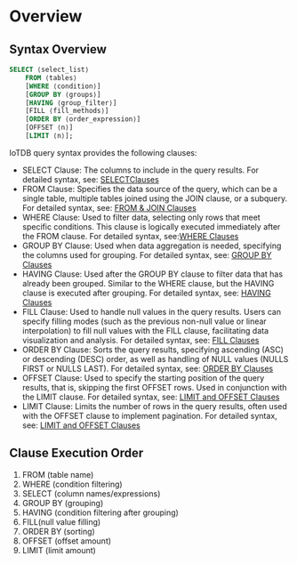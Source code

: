 <!--

    Licensed to the Apache Software Foundation (ASF) under one
    or more contributor license agreements.  See the NOTICE file
    distributed with this work for additional information
    regarding copyright ownership.  The ASF licenses this file
    to you under the Apache License, Version 2.0 (the
    "License"); you may not use this file except in compliance
    with the License.  You may obtain a copy of the License at
    
        http://www.apache.org/licenses/LICENSE-2.0
    
    Unless required by applicable law or agreed to in writing,
    software distributed under the License is distributed on an
    "AS IS" BASIS, WITHOUT WARRANTIES OR CONDITIONS OF ANY
    KIND, either express or implied.  See the License for the
    specific language governing permissions and limitations
    under the License.

-->

# Overview

## Syntax Overview

```SQL
SELECT ⟨select_list⟩
    FROM ⟨tables⟩
    [WHERE ⟨condition⟩]
    [GROUP BY ⟨groups⟩]
    [HAVING ⟨group_filter⟩]
    [FILL ⟨fill_methods⟩]
    [ORDER BY ⟨order_expression⟩]
    [OFFSET ⟨n⟩]
    [LIMIT ⟨n⟩];
```

IoTDB query syntax provides the following clauses:

- SELECT Clause: The columns to include in the query results. For detailed syntax, see: [SELECTClauses](../SQL-Manual/Select-Clause.md)
- FROM Clause: Specifies the data source of the query, which can be a single table, multiple tables joined using the JOIN clause, or a subquery. For detailed syntax, see: [FROM & JOIN Clauses](../SQL-Manual/From-Join-Clause.md)
- WHERE Clause: Used to filter data, selecting only rows that meet specific conditions. This clause is logically executed immediately after the FROM clause. For detailed syntax, see:[WHERE Clauses](../SQL-Manual/Where-Clause.md)
- GROUP BY Clause: Used when data aggregation is needed, specifying the columns used for grouping. For detailed syntax, see: [GROUP BY Clauses](../SQL-Manual/GroupBy-Clause.md)
- HAVING Clause: Used after the GROUP BY clause to filter data that has already been grouped. Similar to the WHERE clause, but the HAVING clause is executed after grouping. For detailed syntax, see: [HAVING Clauses](../SQL-Manual/Having-Clause.md)
- FILL Clause: Used to handle null values in the query results. Users can specify filling modes (such as the previous non-null value or linear interpolation) to fill null values with the FILL clause, facilitating data visualization and analysis. For detailed syntax, see: [FILL Clauses](../SQL-Manual/Fill-Clause.md)
- ORDER BY Clause: Sorts the query results, specifying ascending (ASC) or descending (DESC) order, as well as handling of NULL values (NULLS FIRST or NULLS LAST). For detailed syntax, see: [ORDER BY Clauses](../SQL-Manual/OrderBy-Clause.md)
- OFFSET Clause: Used to specify the starting position of the query results, that is, skipping the first OFFSET rows. Used in conjunction with the LIMIT clause. For detailed syntax, see: [LIMIT and OFFSET Clauses](../SQL-Manual/Limit-Offset-Clause.md)
- LIMIT Clause: Limits the number of rows in the query results, often used with the OFFSET clause to implement pagination. For detailed syntax, see: [LIMIT and OFFSET Clauses](../SQL-Manual/Limit-Offset-Clause.md)

## Clause Execution Order

1. FROM (table name)
2. WHERE (condition filtering)
3. SELECT (column names/expressions)
4. GROUP BY (grouping)
5. HAVING (condition filtering after grouping)
6. FILL(null value filling)
7. ORDER BY (sorting)
8. OFFSET (offset amount)
9. LIMIT (limit amount)
